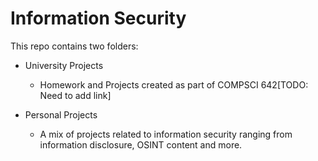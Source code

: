# Information Security

This repo contains two folders:

- University Projects
  - Homework and Projects created as part of COMPSCI 642[TODO: Need to add link]
  
- Personal Projects
  - A mix of projects related to information security ranging from information      disclosure, OSINT content and more. 
